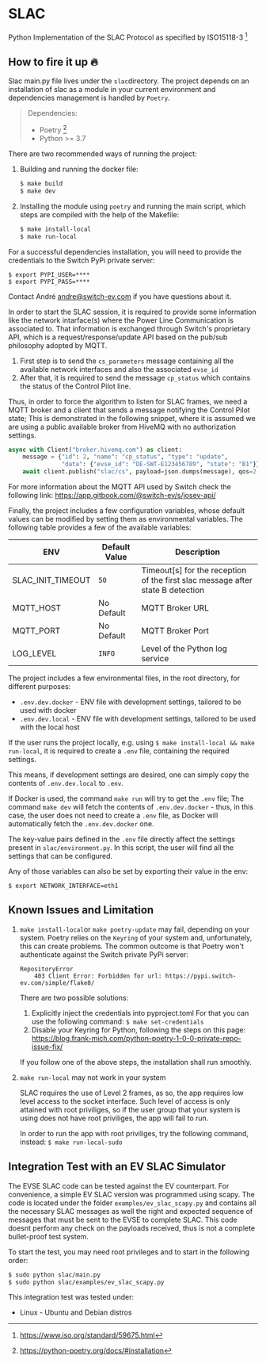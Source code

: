 # SLAC

Python Implementation of the SLAC Protocol as specified by ISO15118-3 [^1]

## How to fire it up :fire:

Slac main.py file lives under the `slac`directory. The project depends on an
installation of slac as a module in your current environment and dependencies
management is handled by `Poetry`.

> Dependencies:
>
> - Poetry [^2]
> - Python >= 3.7

There are two recommended ways of running the project:

1. Building and running the docker file:

   ```bash
   $ make build
   $ make dev
   ```

2. Installing the module using `poetry` and running the main script, which
   steps are compiled with the help of the Makefile:

   ```bash
   $ make install-local
   $ make run-local
   ```

For a successful dependencies installation, you will need to provide the
credentials to the Switch PyPi private server:

   ```shell
   $ export PYPI_USER=****
   $ export PYPI_PASS=****
   ```
Contact André <andre@switch-ev.com> if you have questions about it.

In order to start the SLAC session, it is required to provide some information
like the network intarface(s) where the Power Line Communication is associated to.
That information is exchanged through Switch's proprietary API, which is a
request/response/update API based on the pub/sub philosophy adopted by MQTT.


1. First step is to send the `cs_parameters` message containing all the available
network interfaces and also the associated `evse_id`
2. After that, it is required to send the message `cp_status` which contains the
status of the Control Pilot line.

Thus, in order to force the algorithm to listen for SLAC frames, we need a
MQTT broker and a client that sends a message notifying the Control Pilot state;
This is demonstrated in the following snippet, where it is assumed we are using
a public available broker from HiveMQ with no authorization settings.

```python
async with Client("broker.hivemq.com") as client:
    message = {"id": 2, "name": "cp_status", "type": "update",
               "data": {"evse_id": "DE-SWT-E123456789", "state": "B1"}}
    await client.publish("slac/cs", payload=json.dumps(message), qos=2, retain=False)
```

For more information about the MQTT API used by Switch check the following link:
https://app.gitbook.com/@switch-ev/s/josev-api/

Finally, the project includes a few configuration variables, whose default
values can be modified by setting them as environmental variables.
The following table provides a few of the available variables:

| ENV               | Default Value         | Description                                                                    |
| ----------------- | --------------------- | ------------------------------------------------------------------------------ |
| SLAC_INIT_TIMEOUT | `50`                  | Timeout[s] for the reception of the first slac message after state B detection |
| MQTT_HOST         | No Default            | MQTT Broker URL                                                                |
| MQTT_PORT         | No Default            | MQTT Broker Port                                                               |
| LOG_LEVEL         | `INFO`                | Level of the Python log service                                                |


The project includes a few environmental files, in the root directory, for 
different purposes:

* `.env.dev.docker` - ENV file with development settings, tailored to be used with docker
* `.env.dev.local` - ENV file with development settings, tailored to be used with 
the local host

If the user runs the project locally, e.g. using `$ make install-local && make run-local`,
it is required to create a `.env` file, containing the required settings.

This means, if development settings are desired, one can simply copy the contents
of `.env.dev.local` to `.env`.

If Docker is used, the command `make run` will try to get the `.env` file;
The command `make dev` will fetch the contents of `.env.dev.docker` - thus,
in this case, the user does not need to create a `.env` file, as Docker will
automatically fetch the `.env.dev.docker` one.

The key-value pairs defined in the `.env` file directly affect the settings
present in `slac/environment.py`. In this script, the user will find all the settings that can be configured.

Any of those variables can also be set by exporting their value in the env:

`$ export NETWORK_INTERFACE=eth1`



## Known Issues and Limitation

1. `make install-local`or `make poetry-update` may fail, depending on your system.
   Poetry relies on the `Keyring` of your system and, unfortunately, this can create
   problems. The common outcome is that Poetry won't authenticate against the
   Switch private PyPi server:
   ```shell
   RepositoryError
       403 Client Error: Forbidden for url: https://pypi.switch-ev.com/simple/flake8/
   ```
   There are two possible solutions:
   1. Explicitly inject the credentials into pyproject.toml
      For that you can use the following command:
      `$ make set-credentials`
   2. Disable your Keyring for Python, following the steps on this page:
      https://blog.frank-mich.com/python-poetry-1-0-0-private-repo-issue-fix/

   If you follow one of the above steps, the installation shall run smoothly.

2. `make run-local` may not work in your system

   SLAC requires the use of Level 2 frames, as so, the app requires low level access to
   the socket interface. Such level of access is only attained with root priviliges, so
   if the user group that your system is using does not have root priviliges, the app will
   fail to run.

   In order to run the app with root priviliges, try the following command, instead:
   `$ make run-local-sudo`

## Integration Test with an EV SLAC Simulator

The EVSE SLAC code can be tested against the EV counterpart. For convenience,
a simple EV SLAC version was programmed using scapy. The code is located under
the folder `examples/ev_slac_scapy.py` and contains all the necessary SLAC
messages as well the right and expected sequence of messages that must be sent
to the EVSE to complete SLAC. This code doesnt perform any check on the payloads
received, thus is not a complete bullet-proof test system.

To start the test, you may need root privileges and to start in the following
order:

```bash
$ sudo python slac/main.py
$ sudo python slac/examples/ev_slac_scapy.py
```

This integration test was tested under:

- Linux - Ubuntu and Debian distros

[^1]: https://www.iso.org/standard/59675.html
[^2]: https://python-poetry.org/docs/#installation
